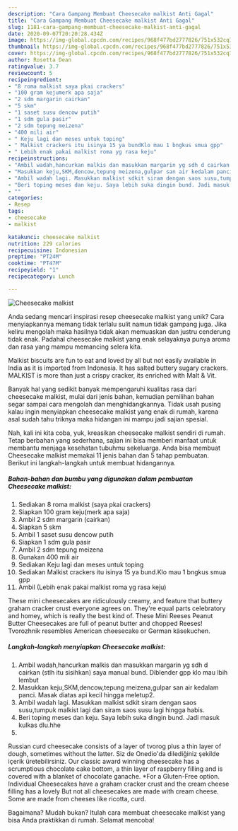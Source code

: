 ```yaml
---
description: "Cara Gampang Membuat Cheesecake malkist Anti Gagal"
title: "Cara Gampang Membuat Cheesecake malkist Anti Gagal"
slug: 1181-cara-gampang-membuat-cheesecake-malkist-anti-gagal
date: 2020-09-07T20:20:28.434Z
image: https://img-global.cpcdn.com/recipes/968f477bd2777826/751x532cq70/cheesecake-malkist-foto-resep-utama.jpg
thumbnail: https://img-global.cpcdn.com/recipes/968f477bd2777826/751x532cq70/cheesecake-malkist-foto-resep-utama.jpg
cover: https://img-global.cpcdn.com/recipes/968f477bd2777826/751x532cq70/cheesecake-malkist-foto-resep-utama.jpg
author: Rosetta Dean
ratingvalue: 3.7
reviewcount: 5
recipeingredient:
- "8 roma malkist saya pkai crackers"
- "100 gram kejumerk apa saja"
- "2 sdm margarin cairkan"
- "5 skm"
- "1 saset susu dencow putih"
- "1 sdm gula pasir"
- "2 sdm tepung meizena"
- "400 mili air"
- " Keju lagi dan meses untuk toping"
- " Malkist crackers itu isinya 15 ya bundKlo mau 1 bngkus smua gpp"
- " Lebih enak pakai malkist roma yg rasa keju"
recipeinstructions:
- "Ambil wadah,hancurkan malkis dan masukkan margarin yg sdh d cairkan (stlh itu sisihkan) saya manual bund. Diblender gpp klo mau lbih lembut"
- "Masukkan keju,SKM,dencow,tepung meizena,gulpar san air kedalam panci. Masak diatas api kecil hingga meletup2."
- "Ambil wadah lagi. Masukkan malkist sdkit siram dengan saos susu,tumpuk malkist lagi dan siram saos susu lagi hingga habis."
- "Beri toping meses dan keju. Saya lebih suka dingin bund. Jadi masuk kulkas dlu.hhe"
- ""
categories:
- Resep
tags:
- cheesecake
- malkist

katakunci: cheesecake malkist 
nutrition: 229 calories
recipecuisine: Indonesian
preptime: "PT24M"
cooktime: "PT47M"
recipeyield: "1"
recipecategory: Lunch

---
```



![Cheesecake malkist](https://img-global.cpcdn.com/recipes/968f477bd2777826/751x532cq70/cheesecake-malkist-foto-resep-utama.jpg)

Anda sedang mencari inspirasi resep cheesecake malkist yang unik? Cara menyiapkannya memang tidak terlalu sulit namun tidak gampang juga. Jika keliru mengolah maka hasilnya tidak akan memuaskan dan justru cenderung tidak enak. Padahal cheesecake malkist yang enak selayaknya punya aroma dan rasa yang mampu memancing selera kita.

Malkist biscuits are fun to eat and loved by all but not easily available in India as it is imported from Indonesia. It has salted buttery sugary crackers. MALKIST is more than just a crispy cracker, its enriched with Malt &amp; Vit.

Banyak hal yang sedikit banyak mempengaruhi kualitas rasa dari cheesecake malkist, mulai dari jenis bahan, kemudian pemilihan bahan segar sampai cara mengolah dan menghidangkannya. Tidak usah pusing kalau ingin menyiapkan cheesecake malkist yang enak di rumah, karena asal sudah tahu triknya maka hidangan ini mampu jadi sajian spesial.


Nah, kali ini kita coba, yuk, kreasikan cheesecake malkist sendiri di rumah. Tetap berbahan yang sederhana, sajian ini bisa memberi manfaat untuk membantu menjaga kesehatan tubuhmu sekeluarga. Anda bisa membuat Cheesecake malkist memakai 11 jenis bahan dan 5 tahap pembuatan. Berikut ini langkah-langkah untuk membuat hidangannya.

<!--inarticleads1-->

##### Bahan-bahan dan bumbu yang digunakan dalam pembuatan Cheesecake malkist:

1. Sediakan 8 roma malkist (saya pkai crackers)
1. Siapkan 100 gram keju(merk apa saja)
1. Ambil 2 sdm margarin (cairkan)
1. Siapkan 5 skm
1. Ambil 1 saset susu dencow putih
1. Siapkan 1 sdm gula pasir
1. Ambil 2 sdm tepung meizena
1. Gunakan 400 mili air
1. Sediakan  Keju lagi dan meses untuk toping
1. Sediakan  Malkist crackers itu isinya 15 ya bund.Klo mau 1 bngkus smua gpp
1. Ambil  (Lebih enak pakai malkist roma yg rasa keju)


These mini cheesecakes are ridiculously creamy, and feature that buttery graham cracker crust everyone agrees on. They&#39;re equal parts celebratory and homey, which is really the best kind of. These Mini Reeses Peanut Butter Cheesecakes are full of peanut butter and chopped Reeses! Tvorozhnik resembles American cheesecake or German käsekuchen. 

<!--inarticleads2-->

##### Langkah-langkah menyiapkan Cheesecake malkist:

1. Ambil wadah,hancurkan malkis dan masukkan margarin yg sdh d cairkan (stlh itu sisihkan) saya manual bund. Diblender gpp klo mau lbih lembut
1. Masukkan keju,SKM,dencow,tepung meizena,gulpar san air kedalam panci. Masak diatas api kecil hingga meletup2.
1. Ambil wadah lagi. Masukkan malkist sdkit siram dengan saos susu,tumpuk malkist lagi dan siram saos susu lagi hingga habis.
1. Beri toping meses dan keju. Saya lebih suka dingin bund. Jadi masuk kulkas dlu.hhe
1. 


Russian curd cheesecake consists of a layer of tvorog plus a thin layer of dough, sometimes without the latter. Siz de Onedio&#39;da dilediğiniz şekilde içerik üretebilirsiniz. Our classic award winning cheesecake has a scrumptious chocolate cake bottom, a thin layer of raspberry filling and is covered with a blanket of chocolate ganache. *For a Gluten-Free option. Individual Cheesecakes have a graham cracker crust and the cream cheese filling has a lovely But not all cheesecakes are made with cream cheese. Some are made from cheeses like ricotta, curd. 

Bagaimana? Mudah bukan? Itulah cara membuat cheesecake malkist yang bisa Anda praktikkan di rumah. Selamat mencoba!
